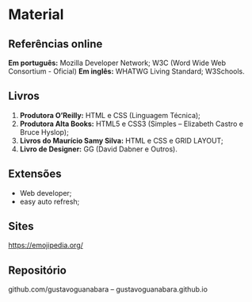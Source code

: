 # Material

## Referências online
**Em português:** Mozilla Developer Network; W3C (Word Wide Web Consortium - Oficial)
**Em inglês:** WHATWG Living Standard; W3Schools.

## Livros
1. **Produtora O’Reilly:** HTML e CSS (Linguagem Técnica);
2. **Produtora Alta Books:** HTML5 e CSS3 (Simples – Elizabeth Castro e Bruce Hyslop);
3. **Livros do Maurício Samy Silva:** HTML e CSS e GRID LAYOUT;
4. **Livro de Designer:** GG (David Dabner e Outros).

## Extensões 
- Web developer; 
- easy auto refresh;
 
## Sites
https://emojipedia.org/

## Repositório
github.com/gustavoguanabara – gustavoguanabara.github.io